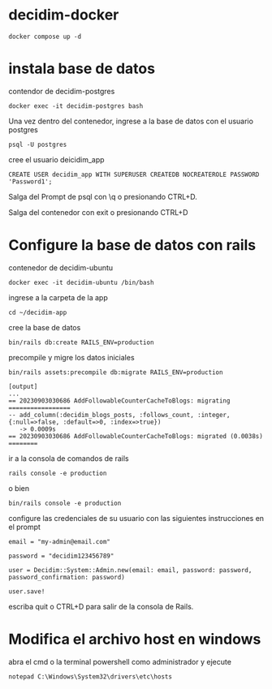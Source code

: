 # decidim-docker
```
docker compose up -d
```

# instala base de datos

contendor de decidim-postgres

```
docker exec -it decidim-postgres bash
```

Una vez dentro del contenedor, ingrese a la base de datos con el usuario postgres

```
psql -U postgres
```

cree el usuario deicidim_app

```
CREATE USER decidim_app WITH SUPERUSER CREATEDB NOCREATEROLE PASSWORD 'Password1';
```

Salga del Prompt de psql con \q o presionando CTRL+D.

Salga del contenedor con exit o presionando CTRL+D

# Configure la base de datos con rails

contenedor de decidim-ubuntu

```
docker exec -it decidim-ubuntu /bin/bash
```

ingrese a la carpeta de la app

```
cd ~/decidim-app
```

cree la base de datos

```
bin/rails db:create RAILS_ENV=production
```

precompile y migre los datos iniciales

```
bin/rails assets:precompile db:migrate RAILS_ENV=production
```

~~~
[output]
...
== 20230903030686 AddFollowableCounterCacheToBlogs: migrating =================
-- add_column(:decidim_blogs_posts, :follows_count, :integer, {:null=>false, :default=>0, :index=>true})
   -> 0.0009s
== 20230903030686 AddFollowableCounterCacheToBlogs: migrated (0.0038s) ========
~~~

ir a la consola de comandos de rails

```
rails console -e production
```
   o bien 

```
bin/rails console -e production
```

configure las credenciales de su usuario con las siguientes instrucciones en el prompt

```
email = "my-admin@email.com"
```

```
password = "decidim123456789"
```

```
user = Decidim::System::Admin.new(email: email, password: password, password_confirmation: password)
```

```
user.save!
```
escriba quit o CTRL+D para salir de la consola de Rails.

# Modifica el archivo host en windows

abra el cmd o la terminal powershell como administrador y ejecute

```
notepad C:\Windows\System32\drivers\etc\hosts
```

